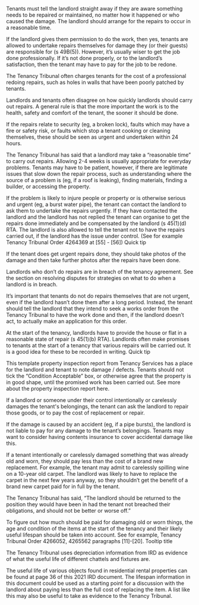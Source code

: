 Tenants must tell the landlord straight away if they are aware something needs to be repaired or maintained, no matter how it happened or who caused the damage. The landlord should arrange for the repairs to occur in a reasonable time.

If the landlord gives them permission to do the work, then yes, tenants are allowed to undertake repairs themselves for damage they (or their guests) are responsible for (s 49B(5)). However, it’s usually wiser to get the job done professionally. If it’s not done properly, or to the landlord’s satisfaction, then the tenant may have to pay for the job to be redone.

The Tenancy Tribunal often charges tenants for the cost of a professional redoing repairs, such as holes in walls that have been poorly patched by tenants.

Landlords and tenants often disagree on how quickly landlords should carry out repairs. A general rule is that the more important the work is to the health, safety and comfort of the tenant, the sooner it should be done.

If the repairs relate to security (eg, a broken lock), faults which may have a fire or safety risk, or faults which stop a tenant cooking or cleaning themselves, these should be seen as urgent and undertaken within 24 hours.

The Tenancy Tribunal has said that a landlord may take a “reasonable time” to carry out repairs. Allowing 2-4 weeks is usually appropriate for everyday problems. Tenants may have to be patient, however, if there are legitimate issues that slow down the repair process, such as understanding where the source of a problem is (eg, if a roof is leaking), finding materials, finding a builder, or accessing the property.

If the problem is likely to injure people or property or is otherwise serious and urgent (eg, a burst water pipe), the tenant can contact the landlord to ask them to undertake the repairs urgently. If they have contacted the landlord and the landlord has not replied the tenant can organise to get the repairs done immediately and be compensated by the landlord (s 45(1)(d) RTA. The landlord is also allowed to tell the tenant not to have the repairs carried out, if the landlord has the issue under control. (See for example Tenancy Tribunal Order 4264369 at [55] - [56])
Quick tip

If the tenant does get urgent repairs done, they should take photos of the damage and then take further photos after the repairs have been done.

Landlords who don’t do repairs are in breach of the tenancy agreement. See the section on resolving disputes for strategies on what to do when a landlord is in breach.

It’s important that tenants do not do repairs themselves that are not urgent, even if the landlord hasn’t done them after a long period. Instead, the tenant should tell the landlord that they intend to seek a works order from the Tenancy Tribunal to have the work done and then, if the landlord doesn’t act, to actually make an application for this order.

At the start of the tenancy, landlords have to provide the house or flat in a reasonable state of repair (s 45(1)(b) RTA). Landlords often make promises to tenants at the start of a tenancy that various repairs will be carried out. It is a good idea for these to be recorded in writing.
Quick tip

This template property inspection report from Tenancy Services has a place for the landlord and tenant to note damage / defects. Tenants should not tick the “Condition Acceptable” box, or otherwise agree that the property is in good shape, until the promised work has been carried out. See more about the property inspection report here.

If a landlord or someone under their control intentionally or carelessly damages the tenant's belongings, the tenant can ask the landlord to repair those goods, or to pay the cost of replacement or repair.

If the damage is caused by an accident (eg, if a pipe bursts), the landlord is not liable to pay for any damage to the tenant’s belongings. Tenants may want to consider having contents insurance to cover accidental damage like this.

If a tenant intentionally or carelessly damaged something that was already old and worn, they should pay less than the cost of a brand new replacement. For example, the tenant may admit to carelessly spilling wine on a 10-year old carpet. The landlord was likely to have to replace the carpet in the next few years anyway, so they shouldn’t get the benefit of a brand new carpet paid for in full by the tenant.

The Tenancy Tribunal has said, “The landlord should be returned to the position they would have been in had the tenant not breached their obligations, and should not be better or worse off.”

To figure out how much should be paid for damaging old or worn things, the age and condition of the items at the start of the tenancy and their likely useful lifespan should be taken into account. See for example, Tenancy Tribunal Order 4266052, 4265562 paragraphs [11]-[20].
Tooltip title

The Tenancy Tribunal uses depreciation information from IRD as evidence of what the useful life of different chattels and fixtures are.

The useful life of various objects found in residential rental properties can be found at page 36 of this 2021 IRD document. The lifespan information in this document could be used as a starting point for a discussion with the landlord about paying less than the full cost of replacing the item. A list like this may also be useful to take as evidence to the Tenancy Tribunal.